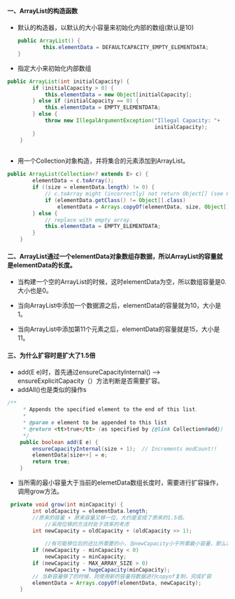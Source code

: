 #### 一、ArrayList的构造函数

- 默认的构造器，以默认的大小容量来初始化内部的数组(默认是10)

  ```java
  public ArrayList() {
          this.elementData = DEFAULTCAPACITY_EMPTY_ELEMENTDATA;
  }
  ```

- 指定大小来初始化内部数组

```java
public ArrayList(int initialCapacity) {
        if (initialCapacity > 0) {
            this.elementData = new Object[initialCapacity];
        } else if (initialCapacity == 0) {
            this.elementData = EMPTY_ELEMENTDATA;
        } else {
            throw new IllegalArgumentException("Illegal Capacity: "+
                                               initialCapacity);
        }
    }
  
```

- 用一个Collection对象构造，并将集合的元素添加到ArrayList。

```java
public ArrayList(Collection<? extends E> c) {
        elementData = c.toArray();
        if ((size = elementData.length) != 0) {
            // c.toArray might (incorrectly) not return Object[] (see 6260652)
            if (elementData.getClass() != Object[].class)
                elementData = Arrays.copyOf(elementData, size, Object[].class);
        } else {
            // replace with empty array.
            this.elementData = EMPTY_ELEMENTDATA;
        }
    }
```

#### 二、ArrayList通过一个elementData对象数组存数据，所以ArrayList的容量就是elementData的长度。

- 当构建一个空的ArrayList的时候，这时elementData为空，所以数组容量是0.大小也是0。

- 当向ArrayList中添加一个数据源之后，elementData的容量就为10，大小是1。

- 当向ArrayList中添加第11个元素之后，elementData的容量就是15，大小是11。

  

#### 三、为什么扩容时是扩大了1.5倍

- add(E e)时，首先通过ensureCapacityInternal() —> ensureExplicitCapacity（）方法判断是否需要扩容。
- addAll()也是类似的操作s

```java
/**
     * Appends the specified element to the end of this list.
     *
     * @param e element to be appended to this list
     * @return <tt>true</tt> (as specified by {@link Collection#add})
     */
    public boolean add(E e) {
        ensureCapacityInternal(size + 1);  // Increments modCount!!
        elementData[size++] = e;
        return true;
    }
```

- 当所需的最小容量大于当前的elemetData数组长度时，需要进行扩容操作，调用grow方法。

```java
 private void grow(int minCapacity) {
        int oldCapacity = elementData.length;
        //原来的容量 + 原来容量又移一位，大约是变成了原来的1.5倍。
   			//采用位移的方法时处于效率的考虑
        int newCapacity = oldCapacity + (oldCapacity >> 1);
   
   			//有可能移位后的还比所需要的小，当newCapacity小于所需最小容量，那么将所需最小容量赋值给newCapacity
        if (newCapacity - minCapacity < 0)
            newCapacity = minCapacity;
        if (newCapacity - MAX_ARRAY_SIZE > 0)
            newCapacity = hugeCapacity(minCapacity);
        // 当新容量够了的时候，则使用新的容量将数据进行copyof复制，完成扩容
        elementData = Arrays.copyOf(elementData, newCapacity);
    }
```

